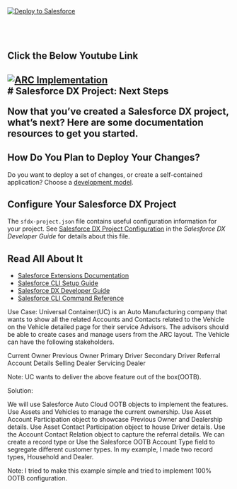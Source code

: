 <a href="https://githubsfdeploy.herokuapp.com?owner=financialforcedev&amp;repo=apex-mdapi">
  <img src="https://raw.githubusercontent.com/afawcett/githubsfdeploy/master/src/main/webapp/resources/img/deploy.png" alt="Deploy to Salesforce" />
</a>
<br><br><br><br> 
<h2> Click the Below Youtube Link <h2>
   
<a href="https://www.youtube.com/watch?v=PoMPOGvctzs&ab_channel=SalesforceOutOfTheBox">
  <img src="https://media2.giphy.com/media/v1.Y2lkPTc5MGI3NjExMjk4ZTBjODM5M2FlYjcxYmQ0NTY3MmE1NzhhZjc2NGM3Y2VlYzk0OSZjdD1n/KF4QviO3H0JjBaLzVn/giphy.gif" alt="ARC Implementation" />
</a>
 <br> 
# Salesforce DX Project: Next Steps

Now that you’ve created a Salesforce DX project, what’s next? Here are some documentation resources to get you started.

## How Do You Plan to Deploy Your Changes?

Do you want to deploy a set of changes, or create a self-contained application? Choose a [development model](https://developer.salesforce.com/tools/vscode/en/user-guide/development-models).

## Configure Your Salesforce DX Project

The `sfdx-project.json` file contains useful configuration information for your project. See [Salesforce DX Project Configuration](https://developer.salesforce.com/docs/atlas.en-us.sfdx_dev.meta/sfdx_dev/sfdx_dev_ws_config.htm) in the _Salesforce DX Developer Guide_ for details about this file.

## Read All About It

- [Salesforce Extensions Documentation](https://developer.salesforce.com/tools/vscode/)
- [Salesforce CLI Setup Guide](https://developer.salesforce.com/docs/atlas.en-us.sfdx_setup.meta/sfdx_setup/sfdx_setup_intro.htm)
- [Salesforce DX Developer Guide](https://developer.salesforce.com/docs/atlas.en-us.sfdx_dev.meta/sfdx_dev/sfdx_dev_intro.htm)
- [Salesforce CLI Command Reference](https://developer.salesforce.com/docs/atlas.en-us.sfdx_cli_reference.meta/sfdx_cli_reference/cli_reference.htm)


Use Case:
Universal Container(UC) is an Auto Manufacturing company that wants to show all the related Accounts and Contacts related to the Vehicle on the Vehicle detailed page for their service Advisors. The advisors should be able to create cases and manage users from the ARC layout. The Vehicle can have the following stakeholders. 

Current Owner
Previous Owner
Primary Driver
Secondary Driver
Referral Account Details
Selling Dealer
Servicing Dealer

Note: UC wants to deliver the above feature out of the box(OOTB).

Solution: 

We will use Salesforce Auto Cloud OOTB objects to implement the features. 
Use Assets and Vehicles to manage the current ownership.
Use Asset Account Participation object to showcase Previous Owner and Dealership details. 
Use Asset Contact Participation object to house Driver details. 
Use the Account Contact Relation object to capture the referral details. 
We can create a record type or Use the Salesforce OOTB Account Type field to segregate different customer types. In my example, I made two record types, Household and Dealer.

Note: I tried to make this example simple and tried to implement 100% OOTB configuration. 

